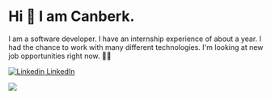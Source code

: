# Hi :wave: I am Canberk.
 I am a software developer. 
 I have an internship experience of about a year. I had the chance to work with many different technologies. I'm looking at new job opportunities right now. :man_technologist: 


[![Linkedin](https://i.stack.imgur.com/gVE0j.png) LinkedIn](https://www.linkedin.com/in/canberk-ko%C3%A7-024a10164/)
&nbsp;
 
 ![](https://komarev.com/ghpvc/?username=canberkkoc1&color=green)
